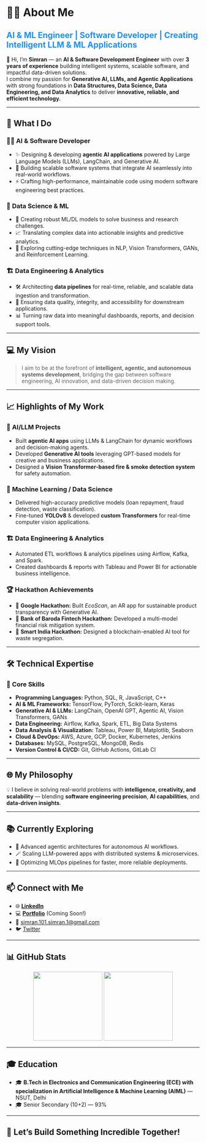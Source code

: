# 👩‍💻 About Me

<h2><strong><span style="color:#1E90FF;">AI & ML Engineer | Software Developer | Creating Intelligent LLM & ML Applications</span></strong></h2>


🌟 Hi, I’m **Simran** — an **AI & Software Development Engineer** with over **3 years of experience** building intelligent systems, scalable software, and impactful data-driven solutions.  
I combine my passion for **Generative AI, LLMs, and Agentic Applications** with strong foundations in **Data Structures, Data Science, Data Engineering, and Data Analytics** to deliver **innovative, reliable, and efficient technology.**

---

## 🚀 What I Do

### 👨‍💻 **AI & Software Developer**
- ✨ Designing & developing **agentic AI applications** powered by Large Language Models (LLMs), LangChain, and Generative AI.
- 🤖 Building scalable software systems that integrate AI seamlessly into real-world workflows.
- ⚡ Crafting high-performance, maintainable code using modern software engineering best practices.

### 🔬 **Data Science & ML**
- 🧠 Creating robust ML/DL models to solve business and research challenges.
- 📈 Translating complex data into actionable insights and predictive analytics.
- 🔎 Exploring cutting-edge techniques in NLP, Vision Transformers, GANs, and Reinforcement Learning.

### 🏗️ **Data Engineering & Analytics**
- 🛠️ Architecting **data pipelines** for real-time, reliable, and scalable data ingestion and transformation.
- 🔗 Ensuring data quality, integrity, and accessibility for downstream applications.
- 📊 Turning raw data into meaningful dashboards, reports, and decision support tools.

---

## 💻 My Vision
> I aim to be at the forefront of **intelligent, agentic, and autonomous systems development**, bridging the gap between software engineering, AI innovation, and data-driven decision making.

---

## 📈 Highlights of My Work

### 🌟 **AI/LLM Projects**
- Built **agentic AI apps** using LLMs & LangChain for dynamic workflows and decision-making agents.
- Developed **Generative AI tools** leveraging GPT-based models for creative and business applications.
- Designed a **Vision Transformer-based fire & smoke detection system** for safety automation.

### 🤖 **Machine Learning / Data Science**
- Delivered high-accuracy predictive models (loan repayment, fraud detection, waste classification).
- Fine-tuned **YOLOv8** & developed **custom Transformers** for real-time computer vision applications.

### 🏗️ **Data Engineering & Analytics**
- Automated ETL workflows & analytics pipelines using Airflow, Kafka, and Spark.
- Created dashboards & reports with Tableau and Power BI for actionable business intelligence.

### 🏆 **Hackathon Achievements**
- 🥇 **Google Hackathon:** Built *EcoScan*, an AR app for sustainable product transparency with Generative AI.
- 🥈 **Bank of Baroda Fintech Hackathon:** Developed a multi-model financial risk mitigation system.
- 🥉 **Smart India Hackathon:** Designed a blockchain-enabled AI tool for waste segregation.

---

## 🛠️ Technical Expertise

### 🌟 Core Skills
- **Programming Languages:** Python, SQL, R, JavaScript, C++
- **AI & ML Frameworks:** TensorFlow, PyTorch, Scikit-learn, Keras
- **Generative AI & LLMs:** LangChain, OpenAI GPT, Agentic AI, Vision Transformers, GANs
- **Data Engineering:** Airflow, Kafka, Spark, ETL, Big Data Systems
- **Data Analysis & Visualization:** Tableau, Power BI, Matplotlib, Seaborn
- **Cloud & DevOps:** AWS, Azure, GCP, Docker, Kubernetes, Jenkins
- **Databases:** MySQL, PostgreSQL, MongoDB, Redis
- **Version Control & CI/CD:** Git, GitHub Actions, GitLab CI

---

## 🌐 My Philosophy
💡 I believe in solving real-world problems with **intelligence, creativity, and scalability** — blending **software engineering precision**, **AI capabilities**, and **data-driven insights**.

---

## 📚 Currently Exploring
- 🧩 Advanced agentic architectures for autonomous AI workflows.
- 🪄 Scaling LLM-powered apps with distributed systems & microservices.
- 📜 Optimizing MLOps pipelines for faster, more reliable deployments.

---

## 📫 Connect with Me
- 🌐 [**LinkedIn**](https://www.linkedin.com/in/simran-%E2%80%8E-1245a12b1/)
- 💻 [**Portfolio**](#) (Coming Soon!)
- 📧 [simran.101.simran.1@gmail.com](mailto:simran.101.simran.1@gmail.com)
- 🐦 [Twitter](https://x.com/simran.101.simran.1)

---

## 📊 GitHub Stats
<div align="center">
  <img src="https://github-readme-stats.vercel.app/api?username=simran1devloper&show_icons=true&include_all_commits=true&count_private=true&theme=tokyonight" height="180" />
  <img src="https://github-readme-stats.vercel.app/api/top-langs?username=simran1devloper&layout=compact&langs_count=8&theme=tokyonight" height="180" />
</div>

---

## 🎓 Education
- 🎓 **B.Tech in Electronics and Communication Engineering (ECE) with specialization in Artificial Intelligence & Machine Learning (AIML)** — NSUT, Delhi
- 🎓 Senior Secondary (10+2) — 93%

---

## 🚀 Let’s Build Something Incredible Together!
